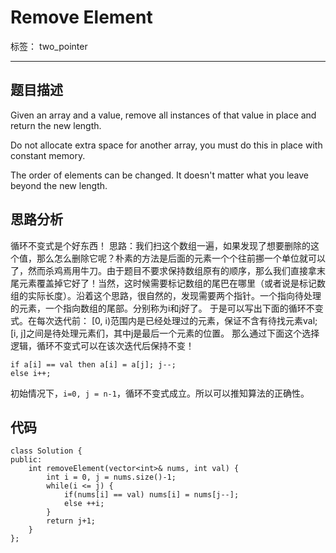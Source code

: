﻿# Remove Element

标签： two_pointer

---

## 题目描述
Given an array and a value, remove all instances of that value in place and return the new length.

Do not allocate extra space for another array, you must do this in place with constant memory.

The order of elements can be changed. It doesn't matter what you leave beyond the new length.
## 思路分析
循环不变式是个好东西！
思路：我们扫这个数组一遍，如果发现了想要删除的这个值，那么怎么删除它呢？朴素的方法是后面的元素一个个往前挪一个单位就可以了，然而杀鸡焉用牛刀。由于题目不要求保持数组原有的顺序，那么我们直接拿末尾元素覆盖掉它好了！当然，这时候需要标记数组的尾巴在哪里（或者说是标记数组的实际长度）。沿着这个思路，很自然的，发现需要两个指针。一个指向待处理的元素，一个指向数组的尾部。分别称为i和j好了。
于是可以写出下面的循环不变式。在每次迭代前：
[0, i)范围内是已经处理过的元素，保证不含有待找元素val;
[i, j]之间是待处理元素们，其中j是最后一个元素的位置。
那么通过下面这个选择逻辑，循环不变式可以在该次迭代后保持不变！
```
if a[i] == val then a[i] = a[j]; j--;
else i++;
```
初始情况下，`i=0, j = n-1`，循环不变式成立。所以可以推知算法的正确性。
## 代码
```
class Solution {
public:
    int removeElement(vector<int>& nums, int val) {
        int i = 0, j = nums.size()-1;
        while(i <= j) {
            if(nums[i] == val) nums[i] = nums[j--];
            else ++i;
        }
        return j+1;
    }
};
```